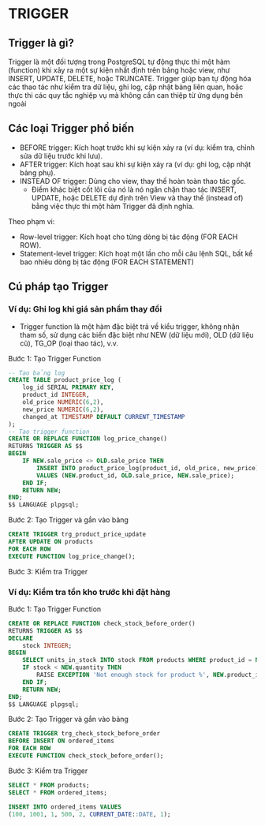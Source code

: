 # TRIGGER

## Trigger là gì?
Trigger là một đối tượng trong PostgreSQL tự động thực thi một hàm (function) khi xảy ra một sự kiện nhất định trên bảng hoặc view, như INSERT, UPDATE, DELETE, hoặc TRUNCATE. Trigger giúp bạn tự động hóa các thao tác như kiểm tra dữ liệu, ghi log, cập nhật bảng liên quan, hoặc thực thi các quy tắc nghiệp vụ mà không cần can thiệp từ ứng dụng bên ngoài

## Các loại Trigger phổ biến
- BEFORE trigger: Kích hoạt trước khi sự kiện xảy ra (ví dụ: kiểm tra, chỉnh sửa dữ liệu trước khi lưu).
- AFTER trigger: Kích hoạt sau khi sự kiện xảy ra (ví dụ: ghi log, cập nhật bảng phụ).
- INSTEAD OF trigger: Dùng cho view, thay thế hoàn toàn thao tác gốc. 
  - Điểm khác biệt cốt lõi của nó là nó ngăn chặn thao tác INSERT, UPDATE, hoặc DELETE dự định trên View và thay thế (instead of) bằng việc thực thi một hàm Trigger đã định nghĩa.

Theo phạm vi: 

- Row-level trigger: Kích hoạt cho từng dòng bị tác động (FOR EACH ROW).
- Statement-level trigger: Kích hoạt một lần cho mỗi câu lệnh SQL, bất kể bao nhiêu dòng bị tác động (FOR EACH STATEMENT)

## Cú pháp tạo Trigger
### Ví dụ: Ghi log khi giá sản phẩm thay đổi
- Trigger function là một hàm đặc biệt trả về kiểu trigger, không nhận tham số, sử dụng các biến đặc biệt như NEW (dữ liệu mới), OLD (dữ liệu cũ), TG_OP (loại thao tác), v.v.

Bước 1: Tạo Trigger Function
```sql
-- Tạo bảng log
CREATE TABLE product_price_log (
    log_id SERIAL PRIMARY KEY,
    product_id INTEGER,
    old_price NUMERIC(6,2),
    new_price NUMERIC(6,2),
    changed_at TIMESTAMP DEFAULT CURRENT_TIMESTAMP
);
-- Tạo trigger function
CREATE OR REPLACE FUNCTION log_price_change()
RETURNS TRIGGER AS $$
BEGIN
    IF NEW.sale_price <> OLD.sale_price THEN
        INSERT INTO product_price_log(product_id, old_price, new_price)
        VALUES (NEW.product_id, OLD.sale_price, NEW.sale_price);
    END IF;
    RETURN NEW;
END;
$$ LANGUAGE plpgsql;
```
Bước 2: Tạo Trigger và gắn vào bảng
```sql
CREATE TRIGGER trg_product_price_update
AFTER UPDATE ON products
FOR EACH ROW
EXECUTE FUNCTION log_price_change();
```

Bước 3: Kiểm tra Trigger

### Ví dụ: Kiểm tra tồn kho trước khi đặt hàng
Bước 1: Tạo Trigger Function
```sql
CREATE OR REPLACE FUNCTION check_stock_before_order()
RETURNS TRIGGER AS $$
DECLARE
    stock INTEGER;
BEGIN
    SELECT units_in_stock INTO stock FROM products WHERE product_id = NEW.product_id;
    IF stock < NEW.quantity THEN
        RAISE EXCEPTION 'Not enough stock for product %', NEW.product_id;
    END IF;
    RETURN NEW;
END;
$$ LANGUAGE plpgsql;
```

Bước 2: Tạo Trigger và gắn vào bảng
```sql
CREATE TRIGGER trg_check_stock_before_order
BEFORE INSERT ON ordered_items
FOR EACH ROW
EXECUTE FUNCTION check_stock_before_order();
```

Bước 3: Kiểm tra Trigger
```sql
SELECT * FROM products;
SELECT * FROM ordered_items;

INSERT INTO ordered_items VALUES
(100, 1001, 1, 500, 2, CURRENT_DATE::DATE, 1);
```
